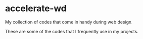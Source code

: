 # accelerate-wd
My collection of codes that come in handy during web design.

These are some of the codes that I frequently use in my projects.
